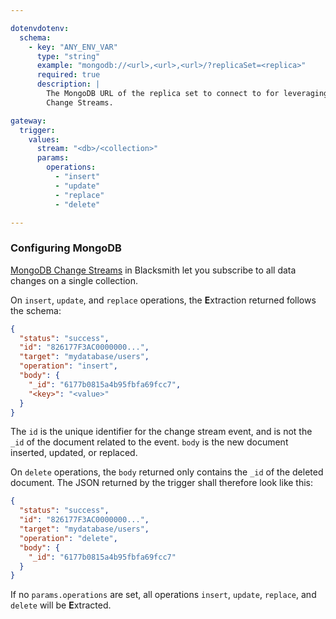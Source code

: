 ```yaml
---

dotenvdotenv:
  schema:
    - key: "ANY_ENV_VAR"
      type: "string"
      example: "mongodb://<url>,<url>,<url>/?replicaSet=<replica>"
      required: true
      description: |
        The MongoDB URL of the replica set to connect to for leveraging MongoDB
        Change Streams.

gateway:
  trigger:
    values:
      stream: "<db>/<collection>"
      params:
        operations:
          - "insert"
          - "update"
          - "replace"
          - "delete"

---
```


### Configuring MongoDB

[MongoDB Change Streams](https://docs.mongodb.com/manual/changeStreams/) in
Blacksmith let you subscribe to all data changes on a single collection.

On `insert`, `update`, and `replace` operations, the **E**xtraction returned
follows the schema:
```json
{
  "status": "success",
  "id": "826177F3AC0000000...",
  "target": "mydatabase/users",
  "operation": "insert",
  "body": {
    "_id": "6177b0815a4b95fbfa69fcc7",
    "<key>": "<value>"
  }
}
```

The `id` is the unique identifier for the change stream event, and is not the `_id`
of the document related to the event. `body` is the new document inserted, updated,
or replaced.

On `delete` operations, the `body` returned only contains the `_id` of the deleted
document. The JSON returned by the trigger shall therefore look like this:
```json
{
  "status": "success",
  "id": "826177F3AC0000000...",
  "target": "mydatabase/users",
  "operation": "delete",
  "body": {
    "_id": "6177b0815a4b95fbfa69fcc7"
  }
}
```

If no `params.operations` are set, all operations `insert`, `update`, `replace`,
and `delete` will be **E**xtracted.
